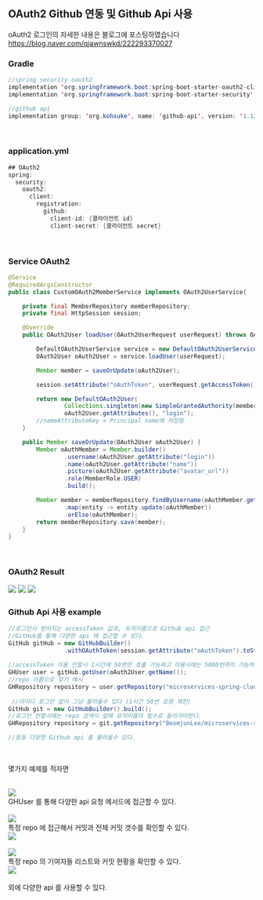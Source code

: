 ## OAuth2 Github 연동 및 Github Api 사용
oAuth2 로그인의 자세한 내용은 블로그에 포스팅하였습니다 https://blog.naver.com/qjawnswkd/222293370027<br>

### Gradle
```java
//spring security oauth2
implementation 'org.springframework.boot:spring-boot-starter-oauth2-client'
implementation 'org.springframework.boot:spring-boot-starter-security'

//github api
implementation group: 'org.kohsuke', name: 'github-api', version: '1.125'
  ```
  
  <br>

### application.yml
```java
## OAuth2
spring:
  security:
    oauth2:
      client:
        registration:
          github:
            client-id: {클라이언트 id}
            client-secret: {클라이언트 secret}       
```

<br>

### Service OAuth2
```java
@Service
@RequiredArgsConstructor
public class CustomOAuth2MemberService implements OAuth2UserService{

    private final MemberRepository memberRepository;
    private final HttpSession session;

    @Override
    public OAuth2User loadUser(OAuth2UserRequest userRequest) throws OAuth2AuthenticationException {

        DefaultOAuth2UserService service = new DefaultOAuth2UserService();
        OAuth2User oAuth2User = service.loadUser(userRequest);

        Member member = saveOrUpdate(oAuth2User);

        session.setAttribute("oAuthToken", userRequest.getAccessToken().getTokenValue());

        return new DefaultOAuth2User(
                Collections.singleton(new SimpleGrantedAuthority(member.getRole())),
                oAuth2User.getAttributes(), "login");
        //nameAttributeKey = Principal name에 저장됨
    }

    public Member saveOrUpdate(OAuth2User oAuth2User) {
        Member oAuthMember = Member.builder()
                .username(oAuth2User.getAttribute("login"))
                .name(oAuth2User.getAttribute("name"))
                .picture(oAuth2User.getAttribute("avatar_url"))
                .role(MemberRole.USER)
                .build();

        Member member = memberRepository.findByUsername(oAuthMember.getUsername())
                .map(entity -> entity.update(oAuthMember))
                .orElse(oAuthMember);
        return memberRepository.save(member);
    }
}
```

<br>

### OAuth2 Result
<img src="https://user-images.githubusercontent.com/69130921/117583581-d8e86980-b142-11eb-88e2-855827ed6ece.PNG">
<img src="https://user-images.githubusercontent.com/69130921/117583584-dc7bf080-b142-11eb-99ba-5ed94514339d.png">
<img src="https://user-images.githubusercontent.com/69130921/117583587-e1d93b00-b142-11eb-99ba-009fb8e858e6.png">

<br>

### Github Api 사용 example
```java
//로그인시 얻어지는 accessToken 값과, 유저이름으로 Github api 접근
//GitHub를 통해 다양한 api 에 접근할 수 있다.
GitHub gitHub = new GitHubBuilder()
                .withOAuthToken(session.getAttribute("oAuthToken").toString(), oAuth2User.getName()).build(); 
                
//accessToken 이용 안할시 1시간에 50번만 호출 가능하고 이용시에는 5000번까지 가능하다		
GHUser user = gitHub.getUser(oAuth2User.getName()); 
//repo 이름으로 찾기 예시
GHRepository repository = user.getRepository("microservices-spring-cloud"); 
 
 //아이디 로그인 없이 그냥 불러올수 있다 (1시간 50번 요청 제한)
GitHub git = new GitHubBuilder().build(); 
//로그인 안할시에는 repo 검색시 앞에 유저이름이 필수로 들어가야한다.
GHRepository repository = git.getRepository("BeomjunLee/microservices-spring-cloud"); 

//등등 다양한 Github api 를 불러올수 있다.
```

<br>

몇가지 예제를 적자면 <br><br>

<img src="https://user-images.githubusercontent.com/69130921/117583739-d6d2da80-b143-11eb-8f22-18c1ef98cc28.png"><br>
GHUser 를 통해 다양한 api 요청 메서드에 접근할 수 있다.<br><br>
<img src="https://user-images.githubusercontent.com/69130921/117583780-0eda1d80-b144-11eb-9a99-6f62ed1fe408.png"><br>
특정 repo 에 접근해서 커밋과 전체 커밋 갯수를 확인할 수 있다.<br>
<img src="https://user-images.githubusercontent.com/69130921/117583799-26190b00-b144-11eb-9010-e115c187622d.png"><br>
<br>
<img src="https://user-images.githubusercontent.com/69130921/117583843-71331e00-b144-11eb-8e23-5bd7116356d0.png"><br>
특정 repo 의 기여자들 리스트와 커밋 현황을 확인할 수 있다.<br>
<img src="https://user-images.githubusercontent.com/69130921/117583864-88720b80-b144-11eb-89d7-14d92054e507.png"><br><br>
외에 다양한 api 를 사용할 수 있다.
<br>


